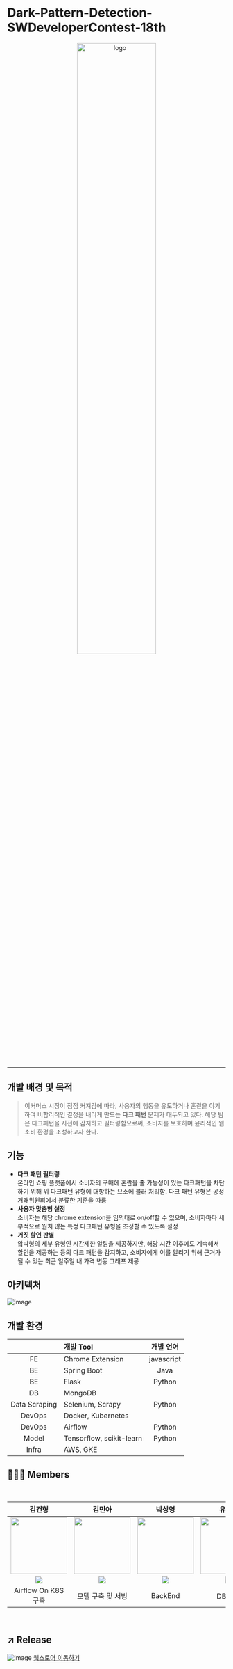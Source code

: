# Dark-Pattern-Detection-SWDeveloperContest-18th

 <p align="center"><img src="https://github.com/user-attachments/assets/5c5e9755-95cf-49cf-96a4-b13ce6b2fd20" alt="logo" width=60%></p>

***

## 개발 배경 및 목적
>이커머스 시장이 점점 커져감에 따라, 사용자의 행동을 유도하거나 혼란을 야기하여 비합리적인 결정을 내리게 만드는 **다크 패턴** 문제가 대두되고 있다. 해당 팀은 다크패턴을 사전에 감지하고 필터링함으로써, 소비자를 보호하며 윤리적인 웹 소비 환경을 조성하고자 한다.

## 기능  
- **다크 패턴 필터링**  
온라인 쇼핑 플랫폼에서 소비자의 구매에 혼란을 줄 가능성이 있는 다크패턴을 차단하기 위해 위 다크패턴 유형에 대항하는 요소에 블러 처리함. 다크 패턴 유형은 공정거래위원회에서 분류한 기준을 따름
- **사용자 맞춤형 설정**  
소비자는 해당 chrome extension을 임의대로 on/off할 수 있으며, 소비자마다 세부적으로 원치 않는 특정 다크패턴 유형을 조정할 수 있도록 설정
- **거짓 할인 판별**  
압박형의 세부 유형인 시간제한 알림을 제공하지만, 해당 시간 이후에도 계속해서 할인을 제공하는 등의 다크 패턴을 감지하고, 소비자에게 이를 알리기 위해 근거가 될 수 있는 최근 일주일 내 가격 변동 그래프 제공

## 아키텍처
![image](https://github.com/user-attachments/assets/cd39e4a0-77f4-4785-baeb-806b838e4e13)




## 개발 환경
| | **개발 Tool** | **개발 언어** |
| :-: | :-- | :-: |
| FE | Chrome Extension |	javascript |
| BE | Spring Boot |	Java |
| BE | Flask | Python |
| DB | MongoDB	| |
| Data Scraping |	Selenium, Scrapy |	Python |
| DevOps |	Docker, Kubernetes	| |
| DevOps |	Airflow |	Python | 
| Model	| Tensorflow, scikit-learn |	Python |
| Infra |	AWS, GKE | |	



## 🧑🏻‍💻 Members

<br>

| 김건형 | 김민아 | 박상영 | 유혜지 | 허윤지 |
| :-: | :-: | :-: | :-: | :-: |
| <img src='https://avatars.githubusercontent.com/u/60197194?v=4' height=130 width=130></img> | <img src='https://avatars.githubusercontent.com/u/70475010?v=4' height=130 width=130></img> | <img src='https://avatars.githubusercontent.com/u/107484383?v=4' height=130 width=130></img> | <img src='https://avatars.githubusercontent.com/u/90139122?v=4' height=130 width=130></img> | <img src='https://avatars.githubusercontent.com/u/111333350?v=4' height=130 width=130></img> |
| <a href="https://github.com/g-hyeong" target="_blank"><img src="https://img.shields.io/badge/GitHub-black.svg?&style=round&logo=github"/></a> | <a href="https://github.com/eulneul" target="_blank"><img src="https://img.shields.io/badge/GitHub-black.svg?&style=round&logo=github"/></a> | <a href="https://github.com/Imsyp" target="_blank"><img src="https://img.shields.io/badge/GitHub-black.svg?&style=round&logo=github"/></a> | <a href="https://github.com/HyejiYu" target="_blank"><img src="https://img.shields.io/badge/GitHub-black.svg?&style=round&logo=github"/></a> | <a href="https://github.com/myeunee" target="_blank"><img src="https://img.shields.io/badge/GitHub-black.svg?&style=round&logo=github"/></a> |
| Airflow On K8S 구축 | 모델 구축 및 서빙 | BackEnd | DB 구축 | Chrome Extension |
<br>


## ↗️ Release
![image](https://github.com/user-attachments/assets/7864f451-ca4d-46dd-a834-453ade33cd46)
[웹스토어 이동하기](https://chromewebstore.google.com/detail/patturning/nlldmjdghbedjmnbkpgjnnanpecmmpad)
